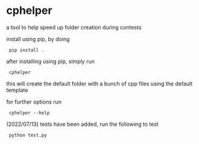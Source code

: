 # cphelper

<p> a tool to help speed up folder creation during contests </p>

<p> install using pip, by doing </p>

<code> pip install . </code>

<p> after installing using pip, simply run </p>

<code> cphelper </code>

<p> this will create the default folder with a bunch of cpp files using the default template </p>

<p> for further options run </p>

<code> cphelper --help </code>

<p> (2022/07/13) tests have been added, run the following to test </p>

<code> python test.py </code>